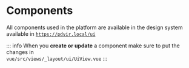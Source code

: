 # Components

All components used in the platform are available in the design system available in [`https://pdvir.local/ui`](https://pdvir.local/ui)


::: info
When you **create or update** a component make sure to put the changes in \
`vue/src/views/_layout/ui/UiView.vue`
:::